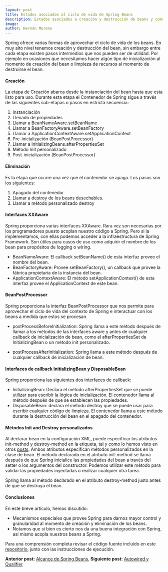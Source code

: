 ```yaml
---
layout: post
title: Estados asociados al ciclo de vida de Spring Beans
description: Estados asociados a creación y destrucción de beans y como aprovecharlo
image: 
author: Hernán Moreno
---
```


Spring ofrece varias formas de aprovechar el ciclo de vida de los beans. En muy alto nivel tenemos creación y destrucción del bean, sin embargo entre cada etapa existen pasos intermedios que nos pueden ser de utilidad. Por ejemplo en ocasiones que necesitamos hacer algún tipo de inicialización al momento de creación del bean o limpieza de recursos al momento de destruirse el bean. 

#### Creación
La etapa de Creación abarca desde la instanciación del bean hasta que esta listo para uso. Durante esta etapa el Contenedor de Spring sigue a través de las siguientes sub-etapas o pasos en estricta secuencia:

1. Instanciación
2. Llenado de propiedades
3. Llamar a BeanNameAware.setBeanName
4. Llamar a BeanFactoryAware.setBeanFactory
5. Llamar a ApplicationContextAware.setApplicationContext
6. Pre-inicialización (BeanPostProcessor)
7. Llamar a InitializingBeans.afterPropertiesSet
8. Método Init personalizado
9. Post-inicialización (BeanPostProcessor)

#### Eliminación
Es la etapa que ocurre una vez que el contenedor se apaga. Los pasos son los siguientes:

1. Apagado del contenedor
2. Llamar a destroy de los beans desechables.
3. Llamar a método personalizado destroy

#### Interfaces XXAware
Spring proporciona varias interfaces XXAware. Rara vez son necesarias por los programadores puesto acoplan nuestro código a Spring. Pero si la implementamos, con ellas podemos acceder a la infraestructura de Spring Framework. Son útiles para casos de uso como adquirir el nombre de los bean para propósitos de logging o wiring.  

* BeanNameAware: El callback setBeanName() de esta interfaz provee el nombre del bean.
* BeanFactoryAware: Provee setBeanFactory(), un callback que provee la fábrica propietaria de la instancia del bean. 
* ApplicationContextAware: El método setApplicationContext() de esta interfaz provee el ApplicationContext de este bean.

#### BeanPostProcessor
Spring proporciona la interfaz BeanPostProcessor que nos permite para aprovechar el ciclo de vida del contexto de Spring e interactuar con los beans a medida que estos se procesan. 

* postProcessBeforeInitialization: Spring llama a este método después de llamar a los métodos de las interfaces aware y antes de cualquier callback de inicialización de bean, como el afterPropertiesSet de InitializingBean o un método init personalizado.

* postProcessAfterInitialization: Spring llama a este método después de cualquier callback de inicialización de bean.

#### Interfaces de callback InitializingBean y DisposableBean
Spring proporciona las siguientes dos interfaces de callback:

* InitializingBean: Declara el método afterPropertiesSet que se puede utilizar para escribir la lógica de inicialización. El contenedor llama al método después de que se establecen las propiedades.
* DisposableBean: declara el método destroy que se puede usar para escribir cualquier código de limpieza. El contenedor llama a este método durante la destrucción del bean en el apagado del contenedor.

#### Métodos Init and Destroy personalizados
Al declarar bean en la configuración XML, puede especificar los atributos init-method y destroy-method en la etiqueta, tal y como lo hemos visto en otros [posts](https://sistecma.github.io/2021/01/01/spring-ioc-xml.html). Ambos atributos especifican métodos personalizados en la clase de bean. El método declarado en el atributo init-method se llama después de que Spring inicialice las propiedades del bean a través del setter o los argumentos del constructor. Podemos utilizar este método para validar las propiedades inyectadas o realizar cualquier otra tarea.

Spring llama al método declarado en el atributo destroy-method justo antes de que se destruya el bean.

#### Conclusiones

En este breve artículo, hemos discutido: 
* Mecanismos especiales que provee Spring para darnos mayor control y granularidad al momento de creación y eliminación de los beans. 
* Notamos que si bien es cierto nos da una buena integración con Spring, así mismo acopla nuestros beans a Spring.  

Para una comprensión completa revisar el código fuente incluido en este [repositorio](https://github.com/sistecma/spring-desde-cero), junto con las instrucciones de ejecución.         

**Anterior post:** [Alcance de Spring Beans](https://sistecma.github.io/2021/01/08/alcance-de-beans.html), **Siguiente post:** [Autowired y Qualifier](https://sistecma.github.io/2021/01/28/autowired-y-qualifier.html)


